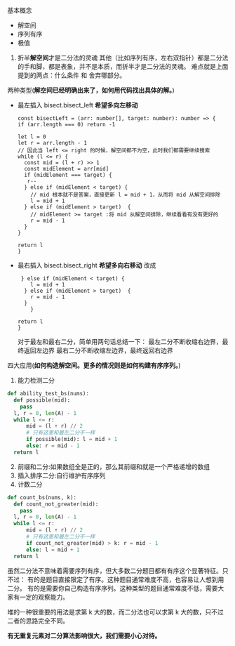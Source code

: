 基本概念

- 解空间
- 序列有序
- 极值

1. 折半**解空间**才是二分法的灵魂
   其他（比如序列有序，左右双指针）都是二分法的手和脚，都是表象，并不是本质，而折半才是二分法的灵魂。
   难点就是上面提到的两点：什么条件 和 舍弃哪部分。

两种类型(**解空间已经明确出来了，如何用代码找出具体的解。**)

- 最左插入 bisect.bisect_left **希望多向左移动**

  ```JS
  const bisectLeft = (arr: number[], target: number): number => {
  if (arr.length === 0) return -1

  let l = 0
  let r = arr.length - 1
  // 因此当 left <= right 的时候，解空间都不为空，此时我们都需要继续搜索
  while (l <= r) {
    const mid = (l + r) >> 1
    const midElement = arr[mid]
    if (midElement === target) {
     r--
    } else if (midElement < target) {
      // mid 根本就不是答案，直接更新 l = mid + 1，从而将 mid 从解空间排除
      l = mid + 1
    } else if (midElement > target)  {
      // midElement >= target :将 mid 从解空间排除，继续看看有没有更好的
      r = mid - 1
    }
  }

  return l
  }
  ```

- 最右插入 bisect.bisect_right **希望多向右移动**
  改成

  ```JS
   } else if (midElement < target) {
      l = mid + 1
    } else if (midElement > target)  {
      r = mid - 1
    }
      }

  return l
  }
  ```

  对于最左和最右二分，简单用两句话总结一下：
  最左二分不断收缩右边界，最终返回左边界
  最右二分不断收缩左边界，最终返回右边界

四大应用(**如何构造解空间。更多的情况则是如何构建有序序列。**)

1. 能力检测二分

```Python
def ability_test_bs(nums):
  def possible(mid):
    pass
  l, r = 0, len(A) - 1
  while l <= r:
      mid = (l + r) // 2
      # 只有这里和最左二分不一样
      if possible(mid): l = mid + 1
      else: r = mid - 1
  return l
```

2. 前缀和二分:如果数组全是正的，那么其前缀和就是一个严格递增的数组
3. 插入排序二分:自行维护有序序列
4. 计数二分

```python
def count_bs(nums, k):
  def count_not_greater(mid):
    pass
  l, r = 0, len(A) - 1
  while l <= r:
      mid = (l + r) // 2
      # 只有这里和最左二分不一样
      if count_not_greater(mid) > k: r = mid - 1
      else: l = mid + 1
  return l
```

虽然二分法不意味着需要序列有序，但大多数二分题目都有有序这个显著特征。只不过：
有的是题目直接限定了有序。这种题目通常难度不高，也容易让人想到用二分。
有的是需要你自己构造有序序列。这种类型的题目通常难度不低，需要大家有一定的观察能力。

堆的一种很重要的用法是求第 k 大的数，而二分法也可以求第 k 大的数，只不过二者的思路完全不同。

**有无重复元素对二分算法影响很大，我们需要小心对待。**
